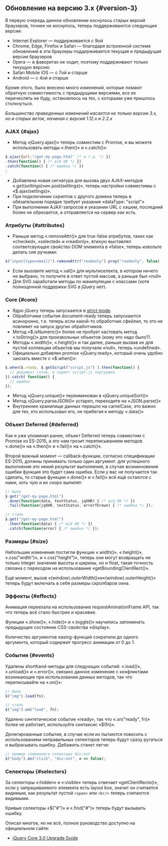 ## Обновление на версию 3.х {#version-3}

В первую очередь данное обновление коснулось старых версий браузеров, точнее не коснулось, теперь поддерживаются следующие версии:

* Internet Explorer — поддерживается с 9ой
* Chrome, Edge, Firefox и Safari — благодаря встроенной системе обновлений в эти браузеры поддерживается текущая и предыдущая версии браузеров
* Opera — в фаворитах не ходит, поэтому поддерживают только текущую версию
* Safari Mobile iOS — c 7ой и старше
* Android — с 4ой и старше

Кроме этого, было внесено много изменений, которые ломают обратную совместимость с предыдущими версиями, все их перечеслять не буду, остановлюсь на тех, с которыми уже пришлось столкнуться.

_Большинство приведенных изменений касается не только версии 3.x, но и старых веток, начиная с версий 1.12.x и 2.2.x_

### AJAX {#ajax}

*   Метод «jQuery.ajax()» теперь совместим с Promise, и вы можете использовать методы «.then()» и «.catch()»:

  ```javascript
$.ajax({url:"/get-my-page.html" /* и т.д. */ })
 .then(function() { /* всё ОК */ })
 .catch(function() { /* ошибка */ })
;
```

*   Добавлена новая сигнатура для вызова двух AJAX-методов «$.get(settings)» и «$.post(settings)», теперь настройки совместимы с «$.ajax(settings)».
*   При подключении скриптов с другого домена теперь в обязательном порядке требует указания «dataType: "script"»
*   При выполнении AJAX-запросов и указании URL с хэшем, последний более не обрезается, а отправляется на сервер как есть.

### Атрибуты {#attributes}

*   Раньше метод «.removeAttr()» для true-false атрибутов, таких как «checked», «selected» и «readonly», втихую выставлял соответсвующее свойство DOM элемента в «false», теперь извольте делать сие ручками:

  ```javascript
$("input[type=email]").removeAttr("readonly").prop("readonly", false)
```
*   Если вызовите метод «.val()» для мультиселекта, в котором ничего не выбрано, то получите в ответ пустой массив, а раньше был «null»
*   Для SVG заработали методы по манипуляции с классами (хотя полноценной поддержки SVG в jQuery нет).

### Core {#core}

*   Ядро jQuery теперь запускается в [strict mode](https://learn.javascript.ru/strict-mode).
*   Обработчики события document-ready теперь запускаются асинхронно, т.е. теперь если какой-то обработчик сфейлил, то это не повлияет на запуск других обработчиков.
*   Метод «$.isNumeric()» более не пробует кастовать метод «.toString()» для произвольных объектов (кому это надо было?).
*   Методы «.width()», «.height()» и так далее, раньше вызвав их для пустой коллекции объектов мы получали «null», теперь «undefined».
*   Официально добавлен promise «jQuery.ready», который очень удобно заюзать вместе с «$.when()»:

  ```javascript
$.when($.ready, $.getScript("script.js") ).then(function() {
    // документ готов, и скрипт script.js подгружен
}).catch( function() {
    // ошибка
});
```

*   Метод «jQuery.unique()» переименован в «jQuery.uniqueSort()»
*   Метод «jQuery.parseJSON()» устарел, переходите на «JSON.parse()»
*   Внутреннее хранилище данных перешло на camelCase, это важно для тех, кто использовал его, не прибегая к методу «.data()»

### Объект Deferred {#deferred}

Как я уже упоминал ранее, объект Deferred теперь совместим с Promise из ES-2015, а это нам грозит переписыванием методов «.done()» на «.then()» и «.fail()» на «.catch()».

Второй важный момент — callback-функции, согласно спецификации ES-2015, должны принимать только один аргумент: для успешного выполнения это некий результат выполнения, в случае возникновения ошибки функция это будет сама ошибка. Если у вас не получается так сделать, то старые функции «.done()» и «.fail()» всё ещё остаются с нами, хоть чую и их скоро выпилят:

```javascript
// было
$.get("/get-my-page.html")
 .done(function(data, textStatus, jqXHR) { /* всё ОК */ })
 .fail(function(jqXHR, textStatus, errorThrown) { /* ошибка */ });

// стало
$.get("/get-my-page.html")
 .then(function(data) { /* всё ОК */ })
 .catch(function(error) { /* ошибка */ });
```

### Размеры {#size}

Небольшие изменения постигли функции «.width()», «.height()», «.css("width")», и «.css("height")», теперь они могут возвращать не только integer значение высоты и ширины, но и float, такая точность связана с переходом на использование «getBoundingClientRect()».

Ещё момент, вызов «$(window).outerWidth()» и «$(window).outerHeight()» теперь будут включать в себя размеры скролбаров окна.

### Эффекты {#effects}

Анимация переехала на использование requestAnimationFrame API, так что теперь всё стало быстрее и красивее.

Функции «.show()», «.hide()» и «.toggle()» научились запоминать предыдущее состояние CSS-свойства «display».

Количество аргументов easing-функций сократили до одного аргумента, который содержит прогресс анимации от 0 до 1.

### События {#events}

Удалены shorthand-методы для следующих событий: «.load()», «.unload()» и «.error()», связано данное изменение с конфликтами возникающие при использовании данных методов, так что переписывайте на «.on()»:

```javascript
// было
$("img").load(fn);

// стало
$("img").on("load", fn);
```

Удалено синтетическое событие «ready», так что «.on("ready", fn)» более не работает, используйте синтаксис «$(fn)».

Делегированные события, в случае если их пытаются повесить c использованием неправильных селекторов теперь будут сразу ругаться и выбрасывать ошибку. Дебажить станет легче:

```javascript
// пример сломанного селектора div:not
$("body").on("click", "div:not", e => false);
```

### Селекторы {#selectors}

За селекторы «:hidden» и «:visible» теперь отвечает «getClientRects()», если у запрашиваемого элемента есть layout box, значит он считается видимым, как результат пустой `<span>` или `<br/>` теперь считаются видимыми.

Кривые селекторы «$("#")» и «.find("#")» теперь будут вызывать ошибку.

Описал многое, но не всё, полное руководство доступно на официальном сайте:

* [jQuery Core 3.0 Upgrade Guide](https://jquery.com/upgrade-guide/3.0/)
